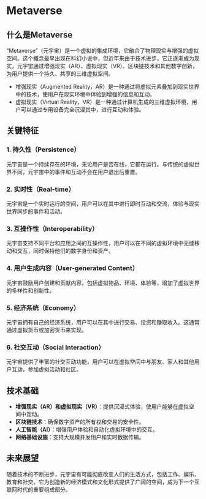 # Metaverse

## 什么是Metaverse

“Metaverse”（元宇宙）是一个虚拟的集成环境，它融合了物理现实与增强的虚拟空间。这个概念最早出现在科幻小说中，但近年来由于技术进步，它正逐渐成为现实。元宇宙通过增强现实（AR）、虚拟现实（VR）、区块链技术和其他数字创新，为用户提供一个持久、共享的三维虚拟空间。

* 增强现实（Augmented Reality，AR）是一种通过将虚拟元素叠加到现实世界中的技术，使用户在现实环境中体验到增强的信息和互动。
* 虚拟现实（Virtual Reality，VR）是一种通过计算机生成的三维虚拟环境，用户可以通过专用设备完全沉浸其中，进行互动和体验。

<DocsAD/>

## 关键特征

### 1. 持久性（Persistence）
元宇宙是一个持续存在的环境，无论用户是否在线，它都在运行。与传统的虚拟世界不同，元宇宙中的事件和互动不会在用户退出后重置。

### 2. 实时性（Real-time）
元宇宙是一个实时运行的空间，用户可以在其中进行即时互动和交流，体验与现实世界同步的事件和活动。

### 3. 互操作性（Interoperability）
元宇宙支持不同平台和应用之间的互操作性，用户可以在不同的虚拟环境中无缝移动和交互，同时保持他们的数字身份和资产。

### 4. 用户生成内容（User-generated Content）
元宇宙鼓励用户创建和贡献内容，包括虚拟物品、环境、体验等，增加了虚拟世界的多样性和创新性。

### 5. 经济系统（Economy）
元宇宙拥有自己的经济系统，用户可以在其中进行交易、投资和赚取收入。这通常通过虚拟货币或加密货币来实现。

### 6. 社交互动（Social Interaction）
元宇宙提供了丰富的社交互动功能，用户可以在虚拟空间中与朋友、家人和其他用户互动，参加虚拟活动和社区。

## 技术基础

- **增强现实（AR）和虚拟现实（VR）**：提供沉浸式体验，使用户能够在虚拟空间中互动。
- **区块链技术**：确保数字资产的所有权和交易的安全性。
- **人工智能（AI）**：增强用户体验和自动化虚拟环境中的交互。
- **网络基础设施**：支持大规模并发用户和实时数据传输。

## 未来展望

随着技术的不断进步，元宇宙有可能彻底改变人们的生活方式，包括工作、娱乐、教育和社交。它为创造新的经济模式和文化形式提供了广阔的空间，成为下一个互联网时代的重要组成部分。

